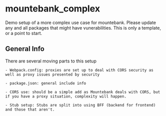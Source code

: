# mountebank_complex
Demo setup of a more complex use case for mountebank. Please update any and all packages that might have vunerabilities. This is only a template, or a point to start. 


## General Info
There are several moving parts to this setup

`- Webpack.config: proxies are set up to deal with CORS security as well as proxy issues presented by security`

`- package.json: general include info`

`- CORS use: should be a simple add as Mountebank deals with CORS, but if you have a proxy situation, complexity will happen.`

`- Stub setup: Stubs are split into using BFF (backend for frontend) and those that aren't.`

